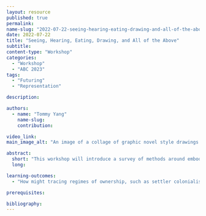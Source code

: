 ```yaml
---
layout: resource
published: true
permalink:
name-slug: "2022-07-22-seeing-hearing-eating-drawing-and-all-of-the-above"
date: 2022-07-22
title: "Seeing, Hearing, Eating, Drawing, and All of the Above"
subtitle:
content-type: "Workshop"
categories:
  - "Workshop"
  - "ABC 2023"
tags:
  - "Futuring"
  - "Representation"

description:

authors:
  - name: "Tommy Yang"
    name-slug:
    contribution:

video_link:
main_image_alt: "An image of a collage of graphic novel style drawings and storyboards."

abstract:
  short: "​This workshop will introduce a survey of methods around embodied design pedagogies on situating sites as a location, as a classroom, a political and lived knowledge through fieldwork, oral storytelling, and making. We will look at guerrilla tactics of telling and maintaining stories through oral traditions, comics, picture books, and artifacts. Attendees will learn and understand how design ways of inquiry, imaginaries, and creative acts come to embody oppressive ideologies."
  long:

learning-outcomes:
  - "How might tracing regimes of ownership, such as settler colonialism or financial capital, challenge and politicize contemporary design pedagogy?"

prerequisites:

bibliography:
---
```

